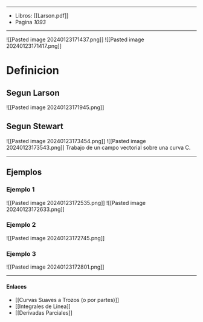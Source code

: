 
---
- Libros: [[Larson.pdf]]
- Pagina *1093*
---

![[Pasted image 20240123171437.png]] ![[Pasted image 20240123171417.png]]


# Definicion
## Segun Larson

![[Pasted image 20240123171945.png]]


## Segun Stewart

![[Pasted image 20240123173454.png]]
![[Pasted image 20240123173543.png]]
Trabajo de un campo vectorial sobre una curva C.


---
## Ejemplos
### Ejemplo 1

![[Pasted image 20240123172535.png]]
 ![[Pasted image 20240123172633.png]]

### Ejemplo 2

![[Pasted image 20240123172745.png]]

### Ejemplo 3

![[Pasted image 20240123172801.png]]


---

#### Enlaces
- [[Curvas Suaves a Trozos (o por partes)]]
- [[Integrales de Linea]]
- [[Derivadas Parciales]]